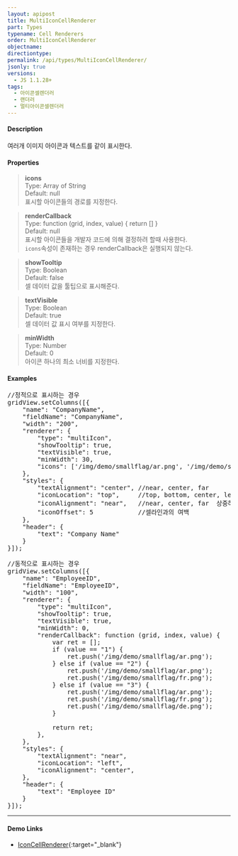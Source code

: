 ```yaml
---
layout: apipost
title: MultiIconCellRenderer
part: Types
typename: Cell Renderers
order: MultiIconCellRenderer
objectname: 
directiontype: 
permalink: /api/types/MultiIconCellRenderer/
jsonly: true
versions:
  - JS 1.1.28+
tags:
  - 아이콘셀렌더러
  - 랜더러
  - 멀티아이콘셀렌더러
---
```



#### Description

 여러개 이미지 아이콘과 텍스트를 같이 표시한다.   

#### Properties

> **icons**   
> Type: Array of String    
> Default: null     
> 표시할 아이콘들의 경로를 지정한다.     

> **renderCallback**  
> Type: function (grid, index, value) { return [] }   
> Default: null     
> 표시할 아이콘들을 개발자 코드에 의해 결정하려 할때 사용한다.  
> `icons`속성이 존재하는 경우 renderCallback은 실행되지 않는다.    

> **showTooltip**  
> Type: Boolean   
> Default: false     
> 셀 데이터 값을 툴팁으로 표시해준다.   

> **textVisible**  
> Type: Boolean   
> Default: true     
> 셀 데이터 값 표시 여부를 지정한다.    

> **minWidth**  
> Type: Number   
> Default: 0      
> 아이콘 하나의 최소 너비를 지정한다.         

#### Examples 

<pre class="prettyprint">
//정적으로 표시하는 경우
gridView.setColumns([{
    "name": "CompanyName",
    "fieldName": "CompanyName",
    "width": "200",
    "renderer": {
        "type": "multiIcon",
        "showTooltip": true,
        "textVisible": true,
        "minWidth": 30,
        "icons": ['/img/demo/smallflag/ar.png', '/img/demo/smallflag/fr.png']
    },
    "styles": {
        "textAlignment": "center", //near, center, far
        "iconLocation": "top",     //top, bottom, center, left, right
        "iconAlignment": "near",   //near, center, far  상중하
        "iconOffset": 5            //셀라인과의 여백
    },
    "header": {
        "text": "Company Name"
    }
}]);   

//동적으로 표시하는 경우
gridView.setColumns([{
	"name": "EmployeeID",
	"fieldName": "EmployeeID",
	"width": "100",
	"renderer": {
	    "type": "multiIcon",
	    "showTooltip": true,
	    "textVisible": true,
	    "minWidth": 0,
	    "renderCallback": function (grid, index, value) {		      
	        var ret = [];
	        if (value == "1") {
	            ret.push('/img/demo/smallflag/ar.png');
	        } else if (value == "2") {
	            ret.push('/img/demo/smallflag/ar.png');
	            ret.push('/img/demo/smallflag/fr.png');
	        } else if (value == "3") {
	            ret.push('/img/demo/smallflag/ar.png');
	            ret.push('/img/demo/smallflag/fr.png');
	            ret.push('/img/demo/smallflag/de.png');
	        }

	        return ret;
	    },
	},
	"styles": {
	    "textAlignment": "near",
	    "iconLocation": "left",
	    "iconAlignment": "center",
	},
	"header": {
	    "text": "Employee ID"
	}
}]); 
</pre>

---

#### Demo Links

* [IconCellRenderer](http://demo.realgrid.com/Renderer/IconCellRenderer/){:target="_blank"}